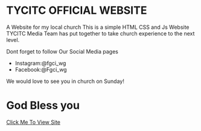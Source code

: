 # TYCITC OFFICIAL WEBSITE
 A Website for my local church
 This is a simple HTML CSS and Js Website TYCITC Media Team has put together to take church experience to the next level.

 Dont forget to follow Our Social Media pages
 <br>
 <ul>
  <li> Instagram:@fgci_wg</li>
 <li>Facebook:@Fgci_wg</li>
 </ul>


 We would love to see you in church on Sunday!

 <h1>God Bless you</h1>

<a href="https://kisaacnana.github.io/CHURCH/index.html">Click Me To View Site</a>
